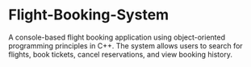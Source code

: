 # Flight-Booking-System
 A console-based flight booking application using object-oriented programming principles in C++. The system allows users to search for flights, book tickets, cancel reservations, and view booking history.
